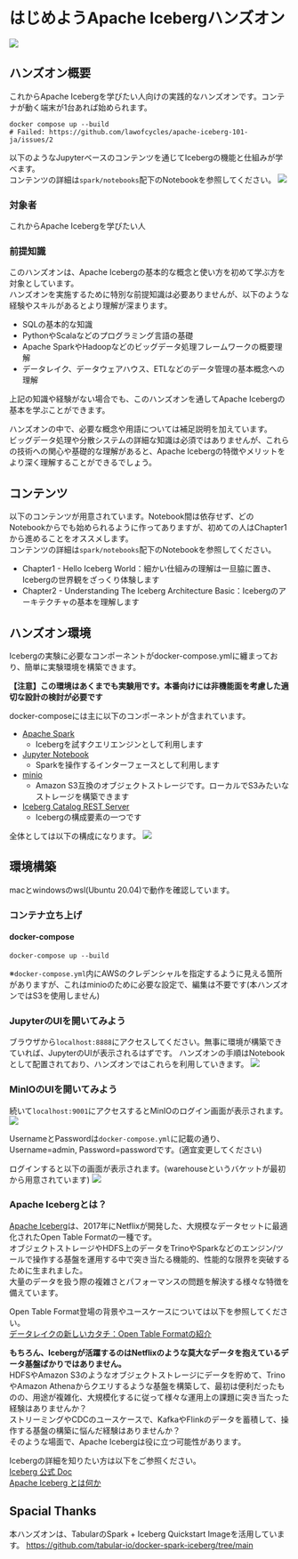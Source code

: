 # はじめようApache Icebergハンズオン
<img src="image/banner.jpg">

## ハンズオン概要
これからApache Icebergを学びたい人向けの実践的なハンズオンです。コンテナが動く端末が1台あれば始められます。
```shell
docker compose up --build
# Failed: https://github.com/lawofcycles/apache-iceberg-101-ja/issues/2
```

以下のようなJupyterベースのコンテンツを通じてIcebergの機能と仕組みが学べます。  
コンテンツの詳細は`spark/notebooks`配下のNotebookを参照してください。
![](https://storage.googleapis.com/zenn-user-upload/dda9998a7f59-20240310.png)

### 対象者
これからApache Icebergを学びたい人
### 前提知識
このハンズオンは、Apache Icebergの基本的な概念と使い方を初めて学ぶ方を対象としています。  
ハンズオンを実施するために特別な前提知識は必要ありませんが、以下のような経験やスキルがあるとより理解が深まります。

- SQLの基本的な知識
- PythonやScalaなどのプログラミング言語の基礎
- Apache SparkやHadoopなどのビッグデータ処理フレームワークの概要理解
- データレイク、データウェアハウス、ETLなどのデータ管理の基本概念への理解

上記の知識や経験がない場合でも、このハンズオンを通してApache Icebergの基本を学ぶことができます。　　

ハンズオンの中で、必要な概念や用語については補足説明を加えています。  
ビッグデータ処理や分散システムの詳細な知識は必須ではありませんが、これらの技術への関心や基礎的な理解があると、Apache Icebergの特徴やメリットをより深く理解することができるでしょう。
## コンテンツ
以下のコンテンツが用意されています。Notebook間は依存せず、どのNotebookからでも始められるように作ってありますが、初めての人はChapter1から進めることをオススメします。  
コンテンツの詳細は`spark/notebooks`配下のNotebookを参照してください。

- Chapter1 - Hello Iceberg World：細かい仕組みの理解は一旦脇に置き、Icebergの世界観をざっくり体験します
- Chapter2 - Understanding The Iceberg Architecture Basic：Icebergのアーキテクチャの基本を理解します

## ハンズオン環境
Icebergの実験に必要なコンポーネントがdocker-compose.ymlに纏まっており、簡単に実験環境を構築できます。  
  
**【注意】この環境はあくまでも実験用です。本番向けには非機能面を考慮した適切な設計の検討が必要です**
  
docker-composeには主に以下のコンポーネントが含まれています。

- [Apache Spark](https://spark.apache.org/)
    - Icebergを試すクエリエンジンとして利用します
- [Jupyter Notebook](https://jupyter.org/)
    - Sparkを操作するインターフェースとして利用します
- [minio](https://min.io/)
    - Amazon S3互換のオブジェクトストレージです。ローカルでS3みたいなストレージを構築できます
- [Iceberg Catalog REST Server](https://github.com/tabular-io/iceberg-rest-image)
    - Icebergの構成要素の一つです

全体としては以下の構成になります。
![](https://storage.googleapis.com/zenn-user-upload/2588ec6fe4d4-20240306.jpg)
## 環境構築
macとwindowsのwsl(Ubuntu 20.04)で動作を確認しています。
### コンテナ立ち上げ
#### docker-compose
```shell
docker-compose up --build
```

※`docker-compose.yml`内にAWSのクレデンシャルを指定するように見える箇所がありますが、これはminioのために必要な設定で、編集は不要です(本ハンズオンではS3を使用しません)
### JupyterのUIを開いてみよう
ブラウザから`localhost:8888`にアクセスしてください。無事に環境が構築できていれば、JupyterのUIが表示されるはずです。
ハンズオンの手順はNotebookとして配置されており、ハンズオンではこれらを利用していきます。
![](https://storage.googleapis.com/zenn-user-upload/1c425e0c9366-20240310.png)

### MinIOのUIを開いてみよう
続いて`localhost:9001`にアクセスするとMinIOのログイン画面が表示されます。
![](https://storage.googleapis.com/zenn-user-upload/c3ad32996e93-20240303.png)

UsernameとPasswordは`docker-compose.yml`に記載の通り、Username=admin, Password=passwordです。(適宜変更してください)

ログインすると以下の画面が表示されます。(warehouseというバケットが最初から用意されています)
![](https://storage.googleapis.com/zenn-user-upload/ba13e16faccd-20240303.png)
### Apache Icebergとは？
[Apache Iceberg](https://iceberg.apache.org/)は、2017年にNetflixが開発した、大規模なデータセットに最適化されたOpen Table Formatの一種です。  
オブジェクトストレージやHDFS上のデータをTrinoやSparkなどのエンジン/ツールで操作する基盤を運用する中で突き当たる機能的、性能的な限界を突破するために生まれました。  
大量のデータを扱う際の複雑さとパフォーマンスの問題を解決する様々な特徴を備えています。  

Open Table Format登場の背景やユースケースについては以下を参照してください。  
[データレイクの新しいカタチ：Open Table Formatの紹介](https://bering.hatenadiary.com/entry/2023/07/17/235246)

**もちろん、Icebergが活躍するのはNetflixのような莫大なデータを抱えているデータ基盤ばかりではありません。**  
HDFSやAmazon S3のようなオブジェクトストレージにデータを貯めて、TrinoやAmazon Athenaからクエリするような基盤を構築して、最初は便利だったものの、用途が複雑化、大規模化するに従って様々な運用上の課題に突き当たった経験はありませんか？  
ストリーミングやCDCのユースケースで、KafkaやFlinkのデータを蓄積して、操作する基盤の構築に悩んだ経験はありませんか？  
そのような場面で、Apache Icebergは役に立つ可能性があります。

Icebergの詳細を知りたい方は以下をご参照ください。  
[Iceberg 公式 Doc](https://iceberg.apache.org/docs/latest/)  
[Apache Iceberg とは何か](https://bering.hatenadiary.com/entry/2023/09/24/175953)
## Spacial Thanks
本ハンズオンは、TabularのSpark + Iceberg Quickstart Imageを活用しています。
https://github.com/tabular-io/docker-spark-iceberg/tree/main

